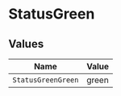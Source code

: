 # StatusGreen


## Values

| Name               | Value              |
| ------------------ | ------------------ |
| `StatusGreenGreen` | green              |